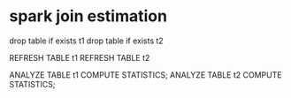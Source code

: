 # spark join estimation

  drop table if exists t1
  drop table if exists t2
  
  REFRESH TABLE t1
  REFRESH TABLE t2

  ANALYZE TABLE t1 COMPUTE STATISTICS;
  ANALYZE TABLE t2 COMPUTE STATISTICS;
  